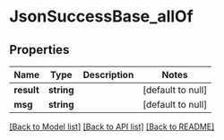 # JsonSuccessBase_allOf

## Properties
Name | Type | Description | Notes
------------ | ------------- | ------------- | -------------
**result** | **string** |  | [default to null]
**msg** | **string** |  | [default to null]

[[Back to Model list]](../README.md#documentation-for-models) [[Back to API list]](../README.md#documentation-for-api-endpoints) [[Back to README]](../README.md)



